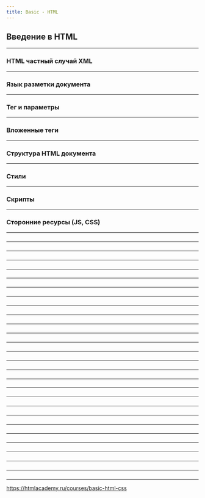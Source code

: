 ```yaml
---
title: Basic - HTML
---
```


## Введение в HTML

---

### HTML частный случай XML

---

### Язык разметки документа

---

### Тег и параметры

---

### Вложенные теги

---

### Структура HTML документа

---

### Стили

---


### Скрипты

---

### Сторонние ресурсы (JS, CSS)

---

### 

---

### 

---

### 

---

### 

---

### 

---

### 

---

### 

---

### 

---

### 

---

### 

---

### 

---

### 

---

### 

---

### 

---

### 

---

### 

---

### 

---

### 

---

### 

---

### 

---

### 

---

### 

---

### 

---

### 

---

### 

---

### 

---

### 

---
https://htmlacademy.ru/courses/basic-html-css
